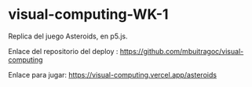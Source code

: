 # visual-computing-WK-1

Replica del juego Asteroids, en p5.js.


Enlace del repositorio del deploy : https://github.com/mbuitragoc/visual-computing


Enlace para jugar: https://visual-computing.vercel.app/asteroids
